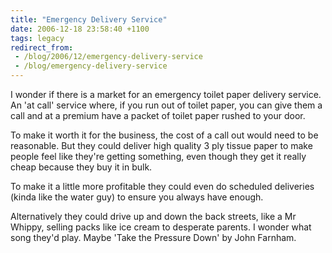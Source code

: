 ```yaml
---
title: "Emergency Delivery Service"
date: 2006-12-18 23:58:40 +1100
tags: legacy
redirect_from:
 - /blog/2006/12/emergency-delivery-service
 - /blog/emergency-delivery-service
---
```


I wonder if there is a market for an emergency toilet paper delivery service. An 'at call' service where, if you run out of toilet paper, you can give them a call and at a premium have a packet of toilet paper rushed to your door.

<!--break-->

To make it worth it for the business, the cost of a call out would need to be reasonable. But they could deliver high quality 3 ply tissue paper to make people feel like they're getting something, even though they get it really cheap because they buy it in bulk.



To make it a little more profitable they could even do scheduled deliveries (kinda like the water guy) to ensure you always have enough.



Alternatively they could drive up and down the back streets, like a Mr Whippy, selling packs like ice cream to desperate parents. I wonder what song they'd play. Maybe 'Take the Pressure Down' by John Farnham.

